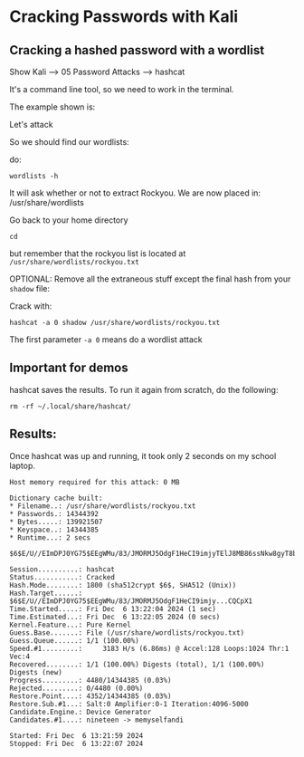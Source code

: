 # Cracking Passwords with Kali

## Cracking a hashed password with a wordlist

Show 
Kali --> 05 Password Attacks --> hashcat

It's a command line tool, so we need to work in the terminal.

The example shown is:

Let's attack 

So we should find our wordlists:

do:
```
wordlists -h
```

It will ask whether or not to extract Rockyou. We are now placed in:
/usr/share/wordlists

Go back to your home directory
```
cd
```

but remember that the rockyou list is located at ```/usr/share/wordlists/rockyou.txt```


OPTIONAL: Remove all the extraneous stuff except the final hash from your ```shadow``` file:


Crack with:
```
hashcat -a 0 shadow /usr/share/wordlists/rockyou.txt
```


The first parameter ```-a 0``` means do a wordlist attack


## Important for demos

hashcat saves the results. To run it again from scratch, do the following:
```
rm -rf ~/.local/share/hashcat/
```

## Results:

Once hashcat was up and running, it took only 2 seconds on my school laptop.

```
Host memory required for this attack: 0 MB

Dictionary cache built:
* Filename..: /usr/share/wordlists/rockyou.txt
* Passwords.: 14344392
* Bytes.....: 139921507
* Keyspace..: 14344385
* Runtime...: 2 secs

$6$E/U//EImDPJ0YG75$EEgWMu/83/JMORMJ5OdgF1HeCI9imjyTElJ8MB86ssNkw8gyT8bGOW5qdwuj9FX4dyaYjRoWh9Ecd1pjCQCpX1:carebear1

Session..........: hashcat
Status...........: Cracked
Hash.Mode........: 1800 (sha512crypt $6$, SHA512 (Unix))
Hash.Target......: $6$E/U//EImDPJ0YG75$EEgWMu/83/JMORMJ5OdgF1HeCI9imjy...CQCpX1
Time.Started.....: Fri Dec  6 13:22:04 2024 (1 sec)
Time.Estimated...: Fri Dec  6 13:22:05 2024 (0 secs)
Kernel.Feature...: Pure Kernel
Guess.Base.......: File (/usr/share/wordlists/rockyou.txt)
Guess.Queue......: 1/1 (100.00%)
Speed.#1.........:     3183 H/s (6.86ms) @ Accel:128 Loops:1024 Thr:1 Vec:4
Recovered........: 1/1 (100.00%) Digests (total), 1/1 (100.00%) Digests (new)
Progress.........: 4480/14344385 (0.03%)
Rejected.........: 0/4480 (0.00%)
Restore.Point....: 4352/14344385 (0.03%)
Restore.Sub.#1...: Salt:0 Amplifier:0-1 Iteration:4096-5000
Candidate.Engine.: Device Generator
Candidates.#1....: nineteen -> memyselfandi

Started: Fri Dec  6 13:21:59 2024
Stopped: Fri Dec  6 13:22:07 2024
```